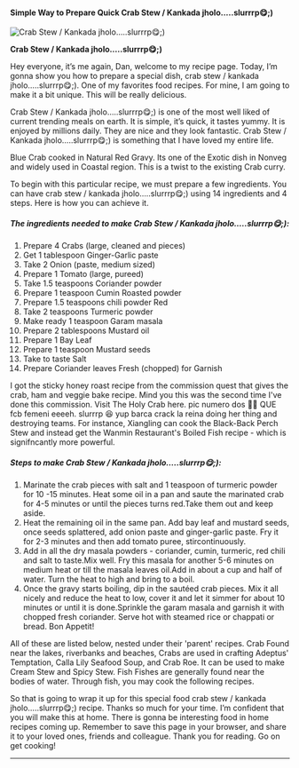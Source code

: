             

#### Simple Way to Prepare Quick Crab Stew / Kankada jholo.....slurrrp😋;)

![Crab Stew / Kankada jholo&hellip;..slurrrp😋;)](https://img-global.cpcdn.com/recipes/155a9b2397087ba7/751x532cq70/crab-stew-kankada-jholoslurrrp%f0%9f%98%8b-recipe-main-photo.jpg)

**Crab Stew / Kankada jholo&hellip;..slurrrp😋;)**

Hey everyone, it’s me again, Dan, welcome to my recipe page. Today, I’m gonna show you how to prepare a special dish, crab stew / kankada jholo…..slurrrp😋;). One of my favorites food recipes. For mine, I am going to make it a bit unique. This will be really delicious.

Crab Stew / Kankada jholo…..slurrrp😋;) is one of the most well liked of current trending meals on earth. It is simple, it’s quick, it tastes yummy. It is enjoyed by millions daily. They are nice and they look fantastic. Crab Stew / Kankada jholo…..slurrrp😋;) is something that I have loved my entire life.

Blue Crab cooked in Natural Red Gravy. Its one of the Exotic dish in Nonveg and widely used in Coastal region. This is a twist to the existing Crab curry.

To begin with this particular recipe, we must prepare a few ingredients. You can have crab stew / kankada jholo…..slurrrp😋;) using 14 ingredients and 4 steps. Here is how you can achieve it.

##### The ingredients needed to make Crab Stew / Kankada jholo…..slurrrp😋;):

1.  Prepare 4 Crabs (large, cleaned and pieces)
2.  Get 1 tablespoon Ginger-Garlic paste
3.  Take 2 Onion (paste, medium sized)
4.  Prepare 1 Tomato (large, pureed)
5.  Take 1.5 teaspoons Coriander powder
6.  Prepare 1 teaspoon Cumin Roasted powder
7.  Prepare 1.5 teaspoons chili powder Red
8.  Take 2 teaspoons Turmeric powder
9.  Make ready 1 teaspoon Garam masala
10.  Prepare 2 tablespoons Mustard oil
11.  Prepare 1 Bay Leaf
12.  Prepare 1 teaspoon Mustard seeds
13.  Take to taste Salt
14.  Prepare Coriander leaves Fresh (chopped) for Garnish

I got the sticky honey roast recipe from the commission quest that gives the crab, ham and veggie bake recipe. Mind you this was the second time I've done this commission. Visit The Holy Crab here. pic numero dos 👀😋 QUE fcb femeni eeeeh. slurrrp 😆 yup barca crack la reina doing her thing and destroying teams. For instance, Xiangling can cook the Black-Back Perch Stew and instead get the Wanmin Restaurant's Boiled Fish recipe - which is signifncantly more powerful.

##### Steps to make Crab Stew / Kankada jholo…..slurrrp😋;):

1.  Marinate the crab pieces with salt and 1 teaspoon of turmeric powder for 10 -15 minutes. Heat some oil in a pan and saute the marinated crab for 4-5 minutes or until the pieces turns red.Take them out and keep aside.
2.  Heat the remaining oil in the same pan. Add bay leaf and mustard seeds, once seeds splattered, add onion paste and ginger-garlic paste. Fry it for 2-3 minutes and then add tomato puree, stircontinuously.
3.  Add in all the dry masala powders - coriander, cumin, turmeric, red chili and salt to taste.Mix well. Fry this masala for another 5-6 minutes on medium heat or till the masala leaves oil.Add in about a cup and half of water. Turn the heat to high and bring to a boil.
4.  Once the gravy starts boiling, dip in the sautéed crab pieces. Mix it all nicely and reduce the heat to low, cover it and let it simmer for about 10 minutes or until it is done.Sprinkle the garam masala and garnish it with chopped fresh coriander. Serve hot with steamed rice or chappati or bread. Bon Appetit!

All of these are listed below, nested under their 'parent' recipes. Crab Found near the lakes, riverbanks and beaches, Crabs are used in crafting Adeptus' Temptation, Calla Lily Seafood Soup, and Crab Roe. It can be used to make Cream Stew and Spicy Stew. Fish Fishes are generally found near the bodies of water. Through fish, you may cook the following recipes.

So that is going to wrap it up for this special food crab stew / kankada jholo…..slurrrp😋;) recipe. Thanks so much for your time. I’m confident that you will make this at home. There is gonna be interesting food in home recipes coming up. Remember to save this page in your browser, and share it to your loved ones, friends and colleague. Thank you for reading. Go on get cooking!

* * *